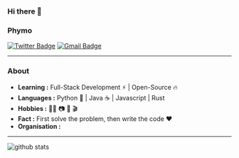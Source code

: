 ### Hi there 👋

<!--
**phymo/phymo** is a ✨ _special_ ✨ repository because its `README.md` (this file) appears on your GitHub profile.

Here are some ideas to get you started:

- 🔭 I’m currently working on ...
- 🌱 I’m currently learning ...
- 👯 I’m looking to collaborate on ...
- 🤔 I’m looking for help with ...
- 💬 Ask me about ...
- 📫 How to reach me: ...
- 😄 Pronouns: ...
- ⚡ Fun fact: ...
-->

### Phymo
[![Twitter Badge](https://img.shields.io/badge/-Phymo-1ca0f1?style=flat-square&logo=twitter&logoColor=white&link=https://twitter.com/phymoa)](https://twitter.com/phymoa) 
[![Gmail Badge](https://img.shields.io/badge/-murphzhou@gmail.com-c14438?style=flat-square&logo=Gmail&logoColor=white&link=mailto:murphyzhou@gmail.com)](mailto:murphzhou@gmail.com)

---------------------------------------------------------------------------------------------------------------------------------------------------------------------------------
### About

-  **Learning :** Full-Stack Development :zap: | Open-Source :fire:	
-  **Languages :** Python :snake: | Java :coffee: | Javascript | Rust
-  **Hobbies :** :cook:  :camera: :book:  :clapper:
-  **Fact :** First solve the problem, then write the code :heart: 
-  **Organisation :** 

---------------------------------------------------------------------------------------------------------------------------------------------------------------------------------

![github stats](https://github-readme-stats.vercel.app/api?username=phymo&theme=merko&show_icons=true)

